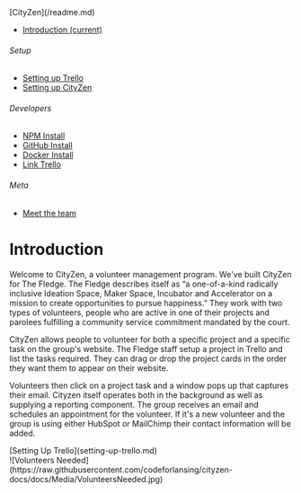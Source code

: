 <nav class="navbar navbar-dark fixed-top bg-dark flex-md-nowrap p-0 shadow">[CityZen](/readme.md)</nav>

<div class="container-fluid">

<div class="row">

<nav class="col-md-2 d-none d-md-block bg-light sidebar">

<div class="sidebar-sticky">

*   [<span data-feather="home"></span>Introduction <span class="sr-only">(current)</span>](/readme.md)

###### <span>Setup</span>[<span data-feather="plus-circle"></span>](#)

*   [<span data-feather="setup-trello"></span>Setting up Trello](/setting-up-trello.md)
*   [<span data-feather="setup-citiyzen"></span>Setting up CityZen](/setting-up-cityzen.md)

###### <span>Developers</span>[<span data-feather="plus-circle"></span>](#)

*   [<span data-feather="npm install"></span>NPM Install](/npm-install.md)
*   [<span data-feather="GitHub install"></span>GitHub Install](/gitHub-install.md)
*   [<span data-feather="Docker install"></span>Docker Install](/docker-install.md)
*   [<span data-feather="Link Trello"></span>Link Trello](/link-trello.md)

###### <span>Meta</span>[<span data-feather="plus-circle"></span>](#)

*   [<span data-feather="meet-the-team"></span>Meet the team](/meet-the-team.md)

</div>

</nav>

<main role="main" class="col-md-9 ml-sm-auto col-lg-10 px-4">

<div class="d-flex justify-content-between flex-wrap flex-md-nowrap align-items-center pt-3 pb-2 mb-3 border-bottom">

# Introduction

</div>

<div class="col-md-9 text-justify align-top">

Welcome to CityZen, a volunteer management program. We've built CityZen for The Fledge. The Fledge describes itself as “a one-of-a-kind radically inclusive Ideation Space, Maker Space, Incubator and Accelerator on a mission to create opportunities to pursue happiness.” They work with two types of volunteers, people who are active in one of their projects and parolees fulfilling a community service commitment mandated by the court.

CityZen allows people to volunteer for both a specific project and a specific task on the group's website. The Fledge staff setup a project in Trello and list the tasks required. They can drag or drop the project cards in the order they want them to appear on their website.

Volunteers then click on a project task and a window pops up that captures their email. Cityzen itself operates both in the background as well as supplying a reporting component. The group receives an email and schedules an appointment for the volunteer. If it's a new volunteer and the group is using either HubSpot or MailChimp their contact information will be added.

</div>

<div class="col-md-5 text-justify float-right">[Setting Up Trello](setting-up-trello.md)</div>

<div>![Volunteers Needed](https://raw.githubusercontent.com/codeforlansing/cityzen-docs/docs/Media/VolunteersNeeded.jpg)</div>

</main>

</div>

</div>